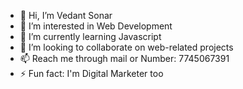 - 👋 Hi, I’m Vedant Sonar
- 👀 I’m interested in Web Development
- 🌱 I’m currently learning Javascript
- 💞️ I’m looking to collaborate on web-related projects
- 📫 Reach me through mail or Number: 7745067391
- ⚡ Fun fact: I'm Digital Marketer too

<!---
Vedant7745/Vedant7745 is a ✨ special ✨ repository because its `README.md` (this file) appears on your GitHub profile.
You can click the Preview link to take a look at your changes.
--->
